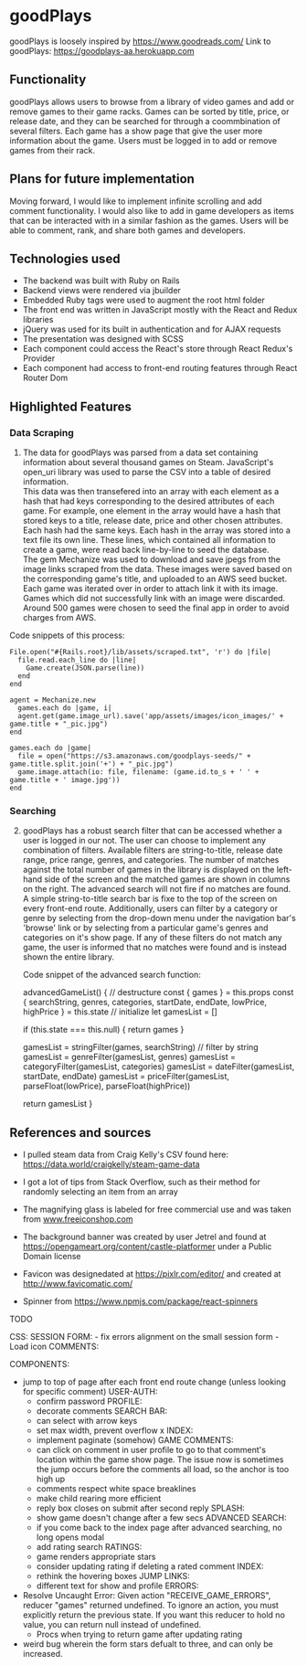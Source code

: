 # goodPlays

goodPlays is loosely inspired by https://www.goodreads.com/
Link to goodPlays: https://goodplays-aa.herokuapp.com 

## Functionality

goodPlays allows users to browse from a library of video games and add or remove games to their game racks.  Games can be sorted by title, price, or release date, and they can be searched for through a coommbination of several filters.  Each game has a show page that give the user more information about the game.  Users must be logged in to add or remove games from their rack.

## Plans for future implementation

Moving forward, I would like to implement infinite scrolling and add comment functionality.  I would also like to add in game developers as items that can be interacted with in a similar fashion as the games.  Users will be able to comment, rank, and share both games and developers.

## Technologies used

 * The backend was built with Ruby on Rails  
 * Backend views were rendered via jbuilder  
 * Embedded Ruby tags were used to augment the root html folder  
 * The front end was written in JavaScript mostly with the React and Redux libraries  
 * jQuery was used for its built in authentication and for AJAX requests  
 * The presentation was designed with SCSS  
 * Each component could access the React's store through React Redux's Provider  
 * Each component had access to front-end routing features through React Router Dom  

## Highlighted Features

### Data Scraping

1. The data for goodPlays was parsed from a data set containing information about several thousand games on Steam.  JavaScript's open_uri library was used to parse the CSV into a table of desired information.  
  This data was then transefered into an array with each element as a hash that had keys corresponding to the desired attributes of each game.  For example, one element in the array would have a hash that stored keys to a title, release date, price and other chosen attributes.  Each hash had the same keys.
  Each hash in the array was stored into a text file its own line.  These lines, which contained all information to create a game, were read back line-by-line to seed the database.  
  The gem Mechanize was used to download and save jpegs from the image links scraped from the data.  These images were saved based on the corresponding game's title, and uploaded to an AWS seed bucket.  Each game was iterated over in order to attach link it with its image.  Games which did not successfully link with an image were discarded.  
  Around 500 games were chosen to seed the final app in order to avoid charges from AWS.

  Code snippets of this process:

    File.open("#{Rails.root}/lib/assets/scraped.txt", 'r') do |file|
      file.read.each_line do |line|
        Game.create(JSON.parse(line))
      end
    end

    agent = Mechanize.new
      games.each do |game, i| 
      agent.get(game.image_url).save('app/assets/images/icon_images/' + game.title + "_pic.jpg")
    end

    games.each do |game| 
      file = open("https://s3.amazonaws.com/goodplays-seeds/" + game.title.split.join('+') + "_pic.jpg")
      game.image.attach(io: file, filename: (game.id.to_s + ' ' + game.title + ' image.jpg'))
    end

### Searching

2. goodPlays has a robust search filter that can be accessed whether a user is logged in our not.  The user can choose to implement any combination of filters.  Available filters are string-to-title, release date range, price range, genres, and categories.  The number of matches against the total number of games in the library is displayed on the left-hand side of the screen and the matched games are shown in columns on the right.  The advanced search will not fire if no matches are found.
  A simple string-to-title search bar is fixe to the top of the screen on every front-end route.  Additionally, users can filter by a category or genre by selecting from the drop-down menu under the navigation bar's 'browse' link or by selecting from a particular game's genres and categories on it's show page.  If any of these filters do not match any game, the user is informed that no matches were found and is instead shown the entire library.
  
    Code snippet of the advanced search function:

    advancedGameList() {
    // destructure
      const { games } = this.props
      const { searchString, genres, categories, startDate, endDate, lowPrice, highPrice } = this.state
    // initialize
      let gamesList = []
    
      if (this.state === this.null) {
        return games
      }
 
      gamesList = stringFilter(games, searchString) // filter by string
      gamesList = genreFilter(gamesList, genres)
      gamesList = categoryFilter(gamesList, categories)
      gamesList = dateFilter(gamesList, startDate, endDate)
      gamesList = priceFilter(gamesList, parseFloat(lowPrice), parseFloat(highPrice))
 
      return gamesList
    }

## References and sources

* I pulled steam data from Craig Kelly's CSV found here: https://data.world/craigkelly/steam-game-data  

* I got a lot of tips from Stack Overflow, such as their method for randomly selecting an item from an array  

* The magnifying glass is labeled for free commercial use and was taken from www.freeiconshop.com  

* The background banner was created by user Jetrel and found at https://opengameart.org/content/castle-platformer under a Public Domain license  

* Favicon was designedated at https://pixlr.com/editor/ and created at http://www.favicomatic.com/

* Spinner from https://www.npmjs.com/package/react-spinners


TODO

CSS:
  SESSION FORM:
    - fix errors alignment on the small session form
    - Load icon
  COMMENTS: 

COMPONENTS:
  - jump to top of page after each front end route change (unless looking for specific comment)
  USER-AUTH:
    - confirm password
  PROFILE:
    - decorate comments
  SEARCH BAR:
    - can select with arrow keys
    - set max width, prevent overflow x
  INDEX: 
    - implement paginate (somehow)
  GAME COMMENTS:
    - can click on comment in user profile to go to that comment's location within the game show page. The issue now is sometimes the jump occurs before the comments all load, so the anchor is too high up
    - comments respect white space breaklines
    - make child rearing more efficient
    - reply box closes on submit after second reply
  SPLASH:
    - show game doesn't change after a few secs
  ADVANCED SEARCH:
    - if you come back to the index page after advanced searching, no long opens modal
    - add rating search
  RATINGS:
    - game renders appropriate stars
    - consider updating rating if deleting a rated comment
  INDEX: 
    - rethink the hovering boxes
  JUMP LINKS:
    - different text for show and profile
ERRORS:
  - Resolve Uncaught Error: Given action "RECEIVE_GAME_ERRORS", reducer "games" returned undefined. To ignore an action, you must explicitly return the previous state. If you want this reducer to hold no value, you can return null instead of undefined.
    - Procs when trying to return game after updating rating
  - weird bug wherein the form stars defualt to three, and can only be increased.